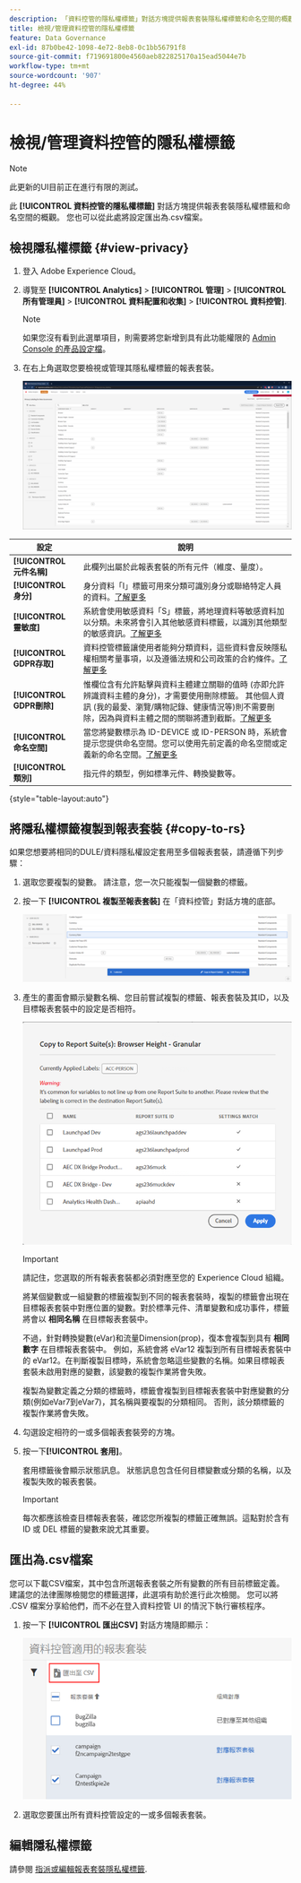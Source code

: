 ```yaml
---
description: 「資料控管的隱私權標籤」對話方塊提供報表套裝隱私權標籤和命名空間的概觀。 您也可以從此處將設定匯出為.csv檔案。
title: 檢視/管理資料控管的隱私權標籤
feature: Data Governance
exl-id: 87b0be42-1098-4e72-8eb8-0c1bb56791f8
source-git-commit: f719691800e4560aeb822825170a15ead5044e7b
workflow-type: tm+mt
source-wordcount: '907'
ht-degree: 44%

---
```


# 檢視/管理資料控管的隱私權標籤

>[!NOTE]
>
>此更新的UI目前正在進行有限的測試。

此 **[!UICONTROL 資料控管的隱私權標籤]** 對話方塊提供報表套裝隱私權標籤和命名空間的概觀。 您也可以從此處將設定匯出為.csv檔案。

## 檢視隱私權標籤 {#view-privacy}

1. 登入 Adobe Experience Cloud。
1. 導覽至  **[!UICONTROL Analytics]** > **[!UICONTROL 管理]** > **[!UICONTROL 所有管理員]** > **[!UICONTROL 資料配置和收集]** > **[!UICONTROL 資料控管]**.

   >[!NOTE]
   >
   >如果您沒有看到此選單項目，則需要將您新增到具有此功能權限的 [Admin Console 的產品設定檔](https://experienceleague.adobe.com/docs/analytics/admin/admin-console/permissions/product-profile.html?lang=zh-Hant)。

1. 在右上角選取您要檢視或管理其隱私權標籤的報表套裝。

   ![](assets/privacy_labeling.png)

| 設定 | 說明 |
| --- | --- |
| **[!UICONTROL 元件名稱]** | 此欄列出屬於此報表套裝的所有元件（維度、量度）。 |
| **[!UICONTROL 身分]** | 身分資料「I」標籤可用來分類可識別身分或聯絡特定人員的資料。[了解更多](https://experienceleague.adobe.com/docs/analytics/admin/data-governance/gdpr-labels.html?lang=en#identity-data-labels) |
| **[!UICONTROL 靈敏度]** | 系統會使用敏感資料「S」標籤，將地理資料等敏感資料加以分類。未來將會引入其他敏感資料標籤，以識別其他類型的敏感資訊。[了解更多](https://experienceleague.adobe.com/docs/analytics/admin/data-governance/gdpr-labels.html?lang=en#sensitive-data-labels) |
| **[!UICONTROL GDPR存取]** | 資料控管標籤讓使用者能夠分類資料，這些資料會反映隱私權相關考量事項，以及遵循法規和公司政策的合約條件。[了解更多](https://experienceleague.adobe.com/docs/analytics/admin/data-governance/gdpr-labels.html?lang=en#data-privacy-access-labels) |
| **[!UICONTROL GDPR刪除]** | 惟欄位含有允許點擊與資料主體建立關聯的值時 (亦即允許辨識資料主體的身分)，才需要使用刪除標籤。 其他個人資訊 (我的最愛、瀏覽/購物記錄、健康情況等)則不需要刪除，因為與資料主體之間的關聯將遭到截斷。[了解更多](https://experienceleague.adobe.com/docs/analytics/admin/data-governance/gdpr-labels.html?lang=en#data-privacy-delete-labels) |
| **[!UICONTROL 命名空間]** | 當您將變數標示為 ID-DEVICE 或 ID-PERSON 時，系統會提示您提供命名空間。您可以使用先前定義的命名空間或定義新的命名空間。[了解更多](https://experienceleague.adobe.com/docs/analytics/admin/data-governance/gdpr-labels.html?lang=en#section_F0A47AF8DA384A26BD56032D0ABFD2D7) |
| **[!UICONTROL 類別]** | 指元件的類型，例如標準元件、轉換變數等。 |

{style=&quot;table-layout:auto&quot;}

## 將隱私權標籤複製到報表套裝  {#copy-to-rs}

如果您想要將相同的DULE/資料隱私權設定套用至多個報表套裝，請遵循下列步驟：

1. 選取您要複製的變數。 請注意，您一次只能複製一個變數的標籤。
1. 按一下 **[!UICONTROL 複製至報表套裝]** 在「資料控管」對話方塊的底部。

   ![複製至報表套裝](assets/copy_to_reportsuite.png)

1. 產生的畫面會顯示變數名稱、您目前嘗試複製的標籤、報表套裝及其ID，以及目標報表套裝中的設定是否相符。

   ![將標籤複製到報表套裝](assets/copy_to_rs.png)

   >[!IMPORTANT]
   >
   >請記住，您選取的所有報表套裝都必須對應至您的 Experience Cloud 組織。

   將某個變數或一組變數的標籤複製到不同的報表套裝時，複製的標籤會出現在目標報表套裝中對應位置的變數。對於標準元件、清單變數和成功事件，標籤將會以 **相同名稱** 在目標報表套裝中。

   不過，針對轉換變數(eVar)和流量Dimension(prop)，復本會複製到具有 **相同數字** 在目標報表套裝中。 例如，系統會將 eVar12 複製到所有目標報表套裝中的 eVar12。在判斷複製目標時，系統會忽略這些變數的名稱。如果目標報表套裝未啟用對應的變數，該變數的複製作業將會失敗。

   複製為變數定義之分類的標籤時，標籤會複製到目標報表套裝中對應變數的分類(例如eVar7到eVar7)，其名稱與要複製的分類相同。 否則，該分類標籤的複製作業將會失敗。

1. 勾選設定相符的一或多個報表套裝旁的方塊。
1. 按一下&#x200B;**[!UICONTROL 套用]**。

   套用標籤後會顯示狀態訊息。 狀態訊息包含任何目標變數或分類的名稱，以及複製失敗的報表套裝。

   >[!IMPORTANT]
   >
   >每次都應該檢查目標報表套裝，確認您所複製的標籤正確無誤。這點對於含有 ID 或 DEL 標籤的變數來說尤其重要。

## 匯出為.csv檔案

您可以下載CSV檔案，其中包含所選報表套裝之所有變數的所有目前標籤定義。建議您的法律團隊檢閱您的標籤選擇，此選項有助於進行此次檢閱。 您可以將 .CSV 檔案分享給他們，而不必在登入資料控管 UI 的情況下執行審核程序。

1. 按一下 **[!UICONTROL 匯出CSV]** 對話方塊隨即顯示：

   ![](assets/export_csv.png)

1. 選取您要匯出所有資料控管設定的一或多個報表套裝。

## 編輯隱私權標籤

請參閱 [指派或編輯報表套裝隱私權標籤](/help/admin/c-data-governance/gdpr-setup-reportsuite.md).
